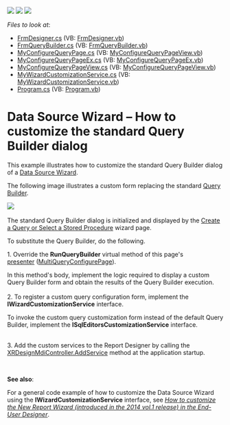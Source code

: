 <!-- default badges list -->
![](https://img.shields.io/endpoint?url=https://codecentral.devexpress.com/api/v1/VersionRange/128597970/16.1.4%2B)
[![](https://img.shields.io/badge/Open_in_DevExpress_Support_Center-FF7200?style=flat-square&logo=DevExpress&logoColor=white)](https://supportcenter.devexpress.com/ticket/details/T333785)
[![](https://img.shields.io/badge/📖_How_to_use_DevExpress_Examples-e9f6fc?style=flat-square)](https://docs.devexpress.com/GeneralInformation/403183)
<!-- default badges end -->
<!-- default file list -->
*Files to look at*:

* [FrmDesigner.cs](./CS/ReplaceQueryBuilderSample/FrmDesigner.cs) (VB: [FrmDesigner.vb](./VB/ReplaceQueryBuilderSample/FrmDesigner.vb))
* [FrmQueryBuilder.cs](./CS/ReplaceQueryBuilderSample/FrmQueryBuilder.cs) (VB: [FrmQueryBuilder.vb](./VB/ReplaceQueryBuilderSample/FrmQueryBuilder.vb))
* [MyConfigureQueryPage.cs](./CS/ReplaceQueryBuilderSample/MyConfigureQueryPage.cs) (VB: [MyConfigureQueryPageView.vb](./VB/ReplaceQueryBuilderSample/MyConfigureQueryPageView.vb))
* [MyConfigureQueryPageEx.cs](./CS/ReplaceQueryBuilderSample/MyConfigureQueryPageEx.cs) (VB: [MyConfigureQueryPageEx.vb](./VB/ReplaceQueryBuilderSample/MyConfigureQueryPageEx.vb))
* [MyConfigureQueryPageView.cs](./CS/ReplaceQueryBuilderSample/MyConfigureQueryPageView.cs) (VB: [MyConfigureQueryPageView.vb](./VB/ReplaceQueryBuilderSample/MyConfigureQueryPageView.vb))
* [MyWizardCustomizationService.cs](./CS/ReplaceQueryBuilderSample/MyWizardCustomizationService.cs) (VB: [MyWizardCustomizationService.vb](./VB/ReplaceQueryBuilderSample/MyWizardCustomizationService.vb))
* [Program.cs](./CS/ReplaceQueryBuilderSample/Program.cs) (VB: [Program.vb](./VB/ReplaceQueryBuilderSample/Program.vb))
<!-- default file list end -->
# Data Source Wizard – How to customize the standard Query Builder dialog


<p>This example illustrates how to customize the standard Query Builder dialog of a <a href="https://documentation.devexpress.com/#XtraReports/CustomDocument115389">Data Source Wizard</a>.</p>
<p>The following image illustrates a custom form replacing the standard <a href="https://documentation.devexpress.com/#XtraReports/CustomDocument17308">Query Builder</a>.</p>
<p><img src="https://raw.githubusercontent.com/DevExpress-Examples/data-source-wizard-how-to-customize-the-standard-query-builder-dialog-t333785/16.1.4+/media/a0f83647-baf4-11e6-80bf-00155d62480c.png"><br><br>The standard Query Builder dialog is initialized and displayed by the <a href="https://documentation.devexpress.com/#XtraReports/CustomDocument4251">Create a Query or Select a Stored Procedure</a> wizard page.</p>
<p>To substitute the Query Builder, do the following.</p>
<p>1. Override the <strong>RunQueryBuilder</strong> virtual method of this page's <a href="https://documentation.devexpress.com/#XtraReports/CustomDocument115389">presenter</a> (<a href="https://documentation.devexpress.com/#CoreLibraries/clsDevExpressDataAccessWizardPresentersMultiQueryConfigurePage%7eTModel%7etopic">MultiQueryConfigurePage<TModel></a>).</p>
<p>In this method's body, implement the logic required to display a custom Query Builder form and obtain the results of the Query Builder execution.<br><br>2. To register a custom query configuration form, implement the <strong>IWizardCustomizationService</strong> interface.</p>
<p>To invoke the custom query customization form instead of the default Query Builder, implement the <strong>ISqlEditorsCustomizationService</strong> interface.</p>
<p><br>3. Add the custom services to the Report Designer by calling the <a href="https://documentation.devexpress.com/#XtraReports/DevExpressXtraReportsUserDesignerXRDesignMdiController_AddServicetopic">XRDesignMdiController.AddService</a> method at the application startup.</p>
<p> </p>
<p><strong>See also</strong>:</p>
<p>For a general code example of how to customize the Data Source Wizard using the <strong>IWizardCustomizationService</strong> interface, see <em><a href="https://www.devexpress.com/Support/Center/p/T140683">How to customize the New Report Wizard (introduced in the 2014 vol.1 release) in the End-User Designer</a></em>.</p>

<br/>


